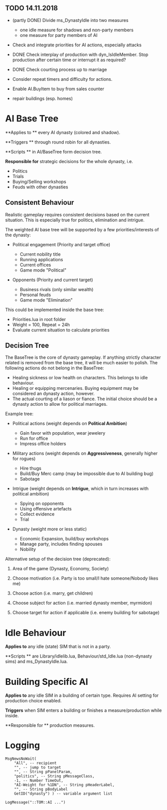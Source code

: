 TODO 14.11.2018
-------------

* (partly DONE) Divide ms_DynastyIdle into two measures 
    - one idle measure for shadows and non-party members
    - one measure for party members of AI

* Check and integrate priorities for AI actions, especially attacks

* DONE Check interplay of production with dyn_IsIdleMember. Stop production after certain time or interrupt it as required?

* DONE Check courting process up to marriage

* Consider repeat timers and difficulty for actions.

* Enable AI.BuyItem to buy from sales counter

* repair buildings (esp. homes)



AI Base Tree
============

**Applies to ** every AI dynasty (colored and shadow).

**Triggers ** through round robin for all dynasties.

**Scripts ** in AI/BaseTree form decision tree.

**Responsible for** strategic decisions for the whole dynasty, i.e.

- Politics
- Trials
- Buying/Selling workshops
- Feuds with other dynasties


Consistent Behaviour
--------------------

Realistic gameplay requires consistent decisions based on the current situation. 
This is especially true for politics, elimination and intrigue. 

The weighted AI base tree will be supported by a few priorities/interests of the dynasty:

* Political engagement (Priority and target office)
    - Current nobility title
    - Running applications
    - Current offices
    - Game mode "Political"

* Opponents (Priority and current target)
    - Business rivals (only similar wealth)
    - Personal feuds
    - Game mode "Elimination"



This could be implemented inside the base tree:

* Priorities.lua in root folder
* Weight = 100, Repeat = 24h
* Evaluate current situation to calculate priorities


Decision Tree
-------------

The BaseTree is the core of dynasty gameplay. If anything strictly character related is removed from the base tree, 
it will be much easier to polish. The following actions do not belong in the BaseTree:

* Healing sickness or low health on characters. This belongs to idle behaviour. 
* Healing or equipping mercenaries. Buying equipment may be considered an dynasty action, however.
* The actual courting of a liason or fiance. The initial choice should be a dynasty action to allow for political marriages.

Example tree:

- Political actions (weight depends on **Political Ambition**)
    - Gain favor with population, wear jewelery
    - Run for office
    - Impress office holders

- Military actions (weight depends on **Aggressiveness**, generally higher for rogues)
    - Hire thugs
    - Build/Buy Merc camp (may be impossible due to AI building bug)
    - Sabotage

- Intrigue (weight depends on **Intrigue**, which in turn increases with political ambition)
    - Spying on opponents
    - Using offensive artefacts
    - Collect evidence
    - Trial

- Dynasty (weight more or less static)
    - Economic Expansion, build/buy workshops 
    - Manage party, includes finding spouses
    - Nobility


Alternative setup of the decision tree (deprecated):

1. Area of the game (Dynasty, Economy, Society)

2. Choose motivation (i.e. Party is too small/I hate someone/Nobody likes me)

3. Choose action (i.e. marry, get children)

4. Choose subject for action (i.e. married dynasty member, myrmidon)

5. Choose target for action if applicable (i.e. enemy building for sabotage)



Idle Behaviour
==============

**Applies to** any idle (state) SIM that is not in a party.  

**Scripts ** are Library/idlelib.lua, Behaviour/std_Idle.lua (non-dynasty sims) and ms_DynastyIdle.lua. 



Building Specific AI
====================

**Applies to** any idle SIM in a building of certain type. Requires AI setting for production choice enabled.

**Triggers** when SIM enters a building or finishes a measure/production while inside. 

**Responsible for ** production measures.


Logging
=======

	MsgNewsNoWait(
		"All", -- recipient
		"", -- jump to target 
		"", -- String pPanelParam, 
		"politics", -- String pMessageClass, 
		-1, -- Number TimeOut, 
		"AI-Weight for %1DN", -- String pHeaderLabel, 
		"", -- String pBodyLabel 
		GetID("dynasty") ) -- variable argument list
		
	LogMessage("::TOM::AI ...")